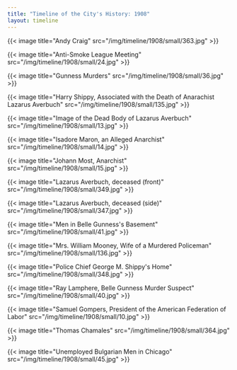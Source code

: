 ```yaml
---
title: "Timeline of the City's History: 1908"
layout: timeline
---
```


{{< image title="Andy Craig" src="/img/timeline/1908/small/363.jpg" >}}

{{< image title="Anti-Smoke League Meeting" src="/img/timeline/1908/small/24.jpg" >}}

{{< image title="Gunness Murders" src="/img/timeline/1908/small/36.jpg" >}}

{{< image title="Harry Shippy, Associated with the Death of Anarachist Lazarus Averbuch" src="/img/timeline/1908/small/135.jpg" >}}

{{< image title="Image of the Dead Body of Lazarus Averbuch" src="/img/timeline/1908/small/13.jpg" >}}

{{< image title="Isadore Maron, an Alleged Anarchist" src="/img/timeline/1908/small/14.jpg" >}}

{{< image title="Johann Most, Anarchist" src="/img/timeline/1908/small/15.jpg" >}}

{{< image title="Lazarus Averbuch, deceased (front)" src="/img/timeline/1908/small/349.jpg" >}}

{{< image title="Lazarus Averbuch, deceased (side)" src="/img/timeline/1908/small/347.jpg" >}}

{{< image title="Men in Belle Gunness's Basement" src="/img/timeline/1908/small/41.jpg" >}}

{{< image title="Mrs. William Mooney, Wife of a Murdered Policeman" src="/img/timeline/1908/small/136.jpg" >}}

{{< image title="Police Chief George M. Shippy's Home" src="/img/timeline/1908/small/348.jpg" >}}

{{< image title="Ray Lamphere, Belle Gunness Murder Suspect" src="/img/timeline/1908/small/40.jpg" >}}

{{< image title="Samuel Gompers, President of the American Federation of Labor" src="/img/timeline/1908/small/10.jpg" >}}

{{< image title="Thomas Chamales" src="/img/timeline/1908/small/364.jpg" >}}

{{< image title="Unemployed Bulgarian Men in Chicago" src="/img/timeline/1908/small/45.jpg" >}}
